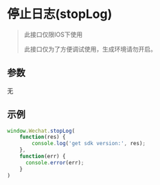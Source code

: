 # 停止日志(stopLog)

> 此接口仅限IOS下使用
>
> 此接口仅为了方便调试使用，生成环境请勿开启。



## 参数

无



## 示例

```javascript
window.Wechat.stopLog(
    function(res) {
        console.log('get sdk version:', res);
    },
  	function(err) {
      console.error(err);
    }
)
```